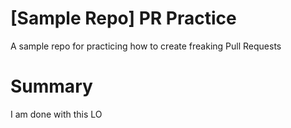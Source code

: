 # [Sample Repo] PR Practice
A sample repo for practicing how to create freaking Pull Requests

# Summary 

I am done with this LO

